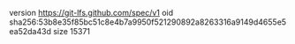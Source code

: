 version https://git-lfs.github.com/spec/v1
oid sha256:53b8e35f85bc51c8e4b7a9950f521290892a8263316a9149d4655e5ea52da43d
size 15371
